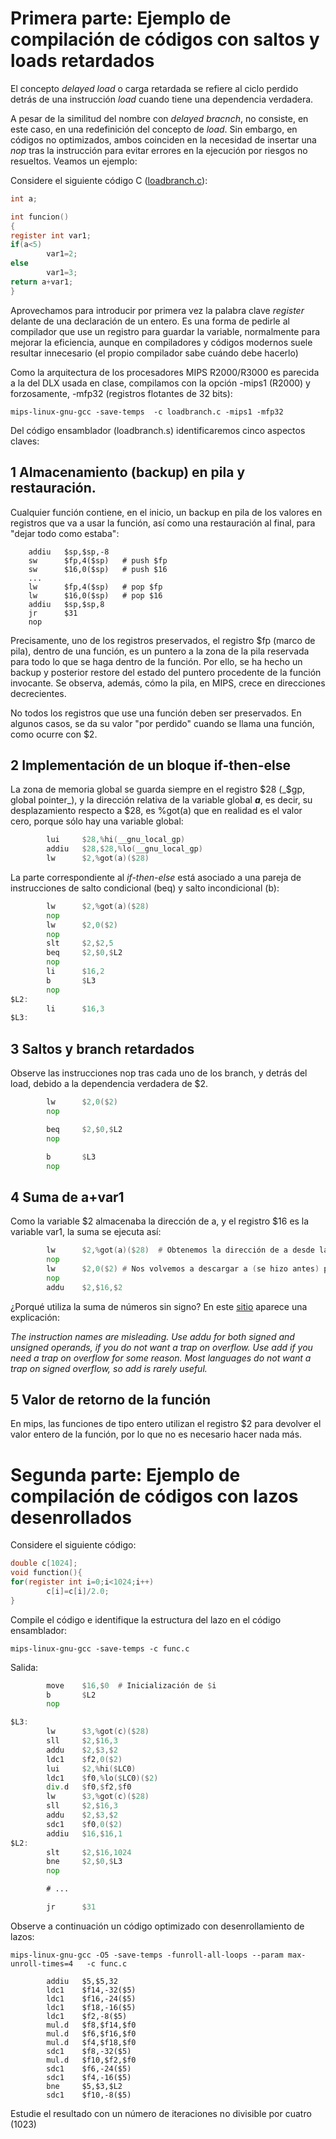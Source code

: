 # Primera parte: Ejemplo de compilación de códigos con saltos y loads retardados

El concepto _delayed load_ o carga retardada se refiere al ciclo perdido detrás de una instrucción _load_ cuando tiene una dependencia verdadera.

A pesar de la similitud del nombre con _delayed bracnch_, no consiste, en este caso, en una redefinición del concepto de _load_. Sin embargo, en códigos no optimizados, ambos coinciden en la necesidad de insertar una _nop_ tras la instrucción para evitar errores en la ejecución por riesgos no resueltos. Veamos un ejemplo:

Considere el siguiente código C ([loadbranch.c](./loadbranch.c)):
```c
int a;

int funcion()
{
register int var1;
if(a<5)
        var1=2;
else
        var1=3;
return a+var1;
}
```
Aprovechamos para introducir por primera vez la palabra clave _register_ delante de una declaración de un entero. Es una forma de pedirle al compilador que use un registro para guardar la variable, normalmente para mejorar la eficiencia, aunque en compiladores y códigos modernos suele resultar innecesario (el propio compilador sabe cuándo debe hacerlo)

Como la arquitectura de los procesadores MIPS R2000/R3000 es parecida a la del DLX usada en clase, compilamos con la opción -mips1 (R2000) y forzosamente, -mfp32 (registros flotantes de 32 bits):

```shell
mips-linux-gnu-gcc -save-temps  -c loadbranch.c -mips1 -mfp32
```

Del código ensamblador (loadbranch.s) identificaremos cinco aspectos claves:

## 1 Almacenamiento (backup) en pila y restauración. 

Cualquier función contiene, en el inicio, un backup en pila de los valores en registros que va a usar la función, así como una restauración al final, para "dejar todo como estaba":

        addiu   $sp,$sp,-8
        sw      $fp,4($sp)   # push $fp
        sw      $16,0($sp)   # push $16
        ...
        lw      $fp,4($sp)   # pop $fp
        lw      $16,0($sp)   # pop $16
        addiu   $sp,$sp,8
        jr      $31
        nop

Precisamente, uno de los registros preservados, el registro $fp (marco de pila), dentro de una función, es un puntero a la zona de la pila reservada para todo lo que se haga dentro de la función. Por ello, se ha hecho un backup y posterior restore del estado del puntero procedente de la función invocante. Se observa, además, cómo la pila, en MIPS, crece en direcciones decrecientes. 

No todos los registros que use una función deben ser preservados. En algunos casos, se da su valor "por perdido" cuando se llama una función, como ocurre con $2.

## 2 Implementación de un bloque if-then-else

La zona de memoria global se guarda siempre en el registro $28 (_$gp, global pointer_), y la dirección relativa de la variable global ***a***, es decir, su desplazamiento respecto a $28, es %got(a) que en realidad es el valor cero, porque sólo hay una variable global:

```asm
        lui     $28,%hi(__gnu_local_gp)
        addiu   $28,$28,%lo(__gnu_local_gp)
        lw      $2,%got(a)($28)
```

La parte correspondiente al _if-then-else_  está asociado a una pareja de instrucciones de salto condicional (beq) y salto incondicional (b):

```asm
        lw      $2,%got(a)($28)
        nop
        lw      $2,0($2)
        nop
        slt     $2,$2,5
        beq     $2,$0,$L2
        nop
        li      $16,2
        b       $L3
        nop
$L2:
        li      $16,3
$L3:
```

## 3 Saltos y branch retardados

Observe las instrucciones nop tras cada uno de los branch, y detrás del load, debido a la dependencia verdadera de $2.

```asm
        lw      $2,0($2)
        nop

        beq     $2,$0,$L2
        nop

        b       $L3
        nop
```

## 4 Suma de a+var1

Como la variable $2 almacenaba la dirección de a, y el registro $16 es la variable var1, la suma se ejecuta así:

```asm
        lw      $2,%got(a)($28)  # Obtenemos la dirección de a desde la dirección de la zona global
        nop
        lw      $2,0($2) # Nos volvemos a descargar a (se hizo antes) porque el código no está optimizado
        nop
        addu    $2,$16,$2
```

¿Porqué utiliza la suma de números sin signo? En este [sitio](https://stackoverflow.com/questions/16634110) aparece una explicación: 

_The instruction names are misleading. Use addu for both signed and unsigned operands, if you do not want a trap on overflow. Use add if you need a trap on overflow for some reason. Most languages do not want a trap on signed overflow, so add is rarely useful._

## 5 Valor de retorno de la función

En mips, las funciones de tipo entero utilizan el registro $2 para devolver el valor entero de la función, por lo que no es necesario hacer nada más.



# Segunda parte: Ejemplo de compilación de códigos con lazos desenrollados


Considere el siguiente código:


```c
double c[1024];
void function(){
for(register int i=0;i<1024;i++)
        c[i]=c[i]/2.0;
}

```

Compile el código e identifique la estructura del lazo en el código ensamblador:

```shell
mips-linux-gnu-gcc -save-temps -c func.c
``` 
Salida:

```asm
        move    $16,$0  # Inicialización de $i
        b       $L2
        nop

$L3:
        lw      $3,%got(c)($28)
        sll     $2,$16,3
        addu    $2,$3,$2
        ldc1    $f2,0($2)
        lui     $2,%hi($LC0)
        ldc1    $f0,%lo($LC0)($2)
        div.d   $f0,$f2,$f0
        lw      $3,%got(c)($28)
        sll     $2,$16,3
        addu    $2,$3,$2
        sdc1    $f0,0($2)
        addiu   $16,$16,1
$L2:
        slt     $2,$16,1024
        bne     $2,$0,$L3
        nop

        # ... 

        jr      $31
```

Observe a continuación un código optimizado con desenrollamiento de lazos:

```bsh
mips-linux-gnu-gcc -O5 -save-temps -funroll-all-loops --param max-unroll-times=4   -c func.c
``` 


```assembly
        addiu   $5,$5,32
        ldc1    $f14,-32($5)
        ldc1    $f16,-24($5)
        ldc1    $f18,-16($5)
        ldc1    $f2,-8($5)
        mul.d   $f8,$f14,$f0
        mul.d   $f6,$f16,$f0
        mul.d   $f4,$f18,$f0
        sdc1    $f8,-32($5)
        mul.d   $f10,$f2,$f0
        sdc1    $f6,-24($5)
        sdc1    $f4,-16($5)
        bne     $5,$3,$L2
        sdc1    $f10,-8($5)

```

Estudie el resultado con un número de iteraciones no divisible por cuatro (1023)